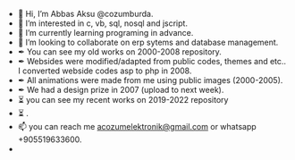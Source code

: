 - 👋 Hi, I’m Abbas Aksu @cozumburda.
- 👀 I’m interested in c, vb, sql, nosql and jscript.
- 🌱 I’m currently learning programing in advance.
- 💞️ I’m looking to collaborate on erp sytems and database management.
- ✒ You can see my old works on 2000-2008 repository. 
- ✒ Websides were modified/adapted from public codes, themes and etc.. I converted webside codes asp to php in 2008.
- ✒ All animations were made from me using public images (2000-2005).
- ✒ We had a design prize in 2007 (upload to next week).
- ⏳ you can see my recent works on 2019-2022 repository
- ⏳ .
- 📫 you can reach me acozumelektronik@gmail.com or whatsapp +905519633600.
- 

<!---
cozumburda/cozumburda is a ✨ special ✨ repository because its `README.md` (this file) appears on your GitHub profile.
You can click the Preview link to take a look at your changes.
--->
